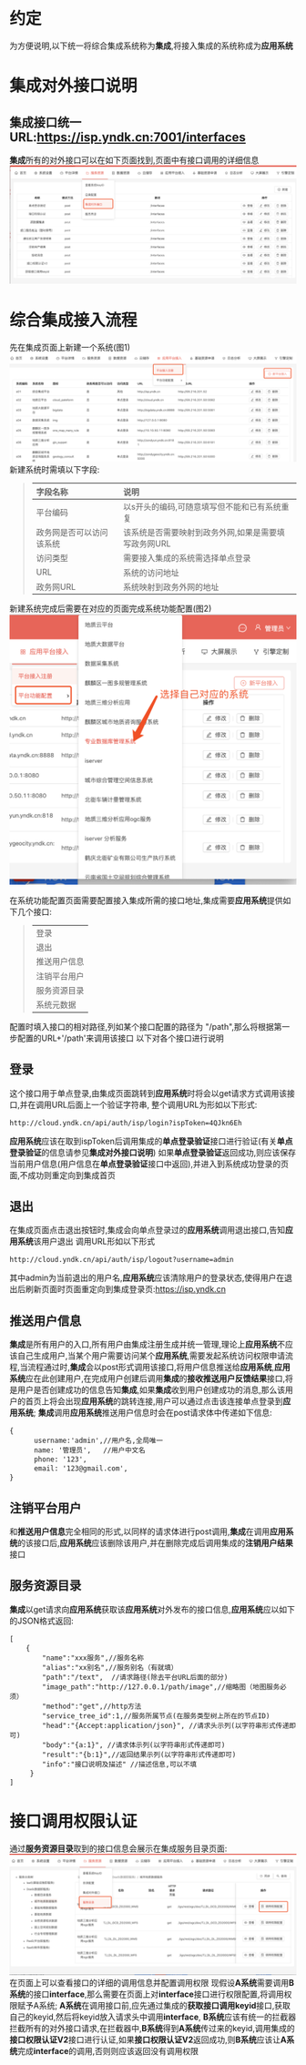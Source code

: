 # 约定
为方便说明,以下统一将综合集成系统称为**集成**,将接入集成的系统称成为**应用系统**

# 集成对外接口说明
## 集成接口统一URL:https://isp.yndk.cn:7001/interfaces  
**集成**所有的对外接口可以在如下页面找到,页面中有接口调用的详细信息
![](./img/ispinterfaces.png)

# 综合集成接入流程
先在集成页面上新建一个系统(图1)
![图1](./img/newSystem.png)
新建系统时需填以下字段:
>|字段名称|说明        |
>|:-----|:-----|
>|平台编码 |以s开头的编码,可随意填写但不能和已有系统重复 |
>|政务网是否可以访问该系统 | 该系统是否需要映射到政务外网,如果是需要填写政务网URL |
>|访问类型 | 需要接入集成的系统需选择单点登录 |
>|URL|系统的访问地址 |
>|政务网URL |系统映射到政务外网的地址 |

新建系统完成后需要在对应的页面完成系统功能配置(图2)
![图2](./img/chooseSys.png)

在系统功能配置页面需要配置接入集成所需的接口地址,集成需要**应用系统**提供如下几个接口:
>||
>|:--|
>|登录|
>|退出|
>|推送用户信息|
>|注销平台用户|
>|服务资源目录|
>|系统元数据|

配置时填入接口的相对路径,列如某个接口配置的路径为 "/path",那么将根据第一步配置的URL+'/path'来调用该接口
以下对各个接口进行说明

## 登录
这个接口用于单点登录,由集成页面跳转到**应用系统**时将会以get请求方式调用该接口,并在调用URL后面上一个验证字符串,
整个调用URL为形如以下形式:
```
http://cloud.yndk.cn/api/auth/isp/login?ispToken=4QJkn6Eh
```
**应用系统**应该在取到ispToken后调用集成的**单点登录验证**接口进行验证(有关**单点登录验证**的信息请参见**集成对外接口说明**)
如果**单点登录验证**返回成功,则应该保存当前用户信息(用户信息在**单点登录验证**接口中返回),并进入到系统成功登录的页面,不成功则重定向到集成首页

## 退出
在集成页面点击退出按钮时,集成会向单点登录过的**应用系统**调用退出接口,告知**应用系统**该用户退出
调用URL形如以下形式
```
http://cloud.yndk.cn/api/auth/isp/logout?username=admin
```
其中admin为当前退出的用户名,**应用系统**应该清除用户的登录状态,使得用户在退出后刷新页面时页面重定向到集成登录页:https://isp.yndk.cn


## 推送用户信息
**集成**是所有用户的入口,所有用户由集成注册生成并统一管理,理论上**应用系统**不应该自己生成用户,当某个用户需要访问某个**应用系统**,需要发起系统访问权限申请流程,当流程通过时,**集成**会以post形式调用该接口,将用户信息推送给**应用系统**,**应用系统**应在此创建用户,在完成用户创建后调用**集成**的**接收推送用户反馈结果**接口,将是用户是否创建成功的信息告知**集成**,如果**集成**收到用户创建成功的消息,那么该用户的首页上将会出现**应用系统**的跳转连接,用户可以通过点击该连接单点登录到**应用系统**;
**集成**调用**应用系统**推送用户信息时会在post请求体中传递如下信息:
```
{
      username:'admin',//用户名,全局唯一
      name: '管理员',   //用户中文名
      phone: '123',
      email: '123@gmail.com',
}
```

## 注销平台用户
和**推送用户信息**完全相同的形式,以同样的请求体进行post调用,**集成**在调用**应用系统**的该接口后,**应用系统**应该删除该用户,并在删除完成后调用集成的**注销用户结果**接口


## 服务资源目录
**集成**以get请求向**应用系统**获取该**应用系统**对外发布的接口信息,**应用系统**应以如下的JSON格式返回:
```
[
    {
        "name":"xxx服务",//服务名称   
        "alias":"xx别名",//服务别名（有就填）     
        "path":"/text",  //请求路径(除去平台URL后面的部分)
        "image_path":"http://127.0.0.1/path/image",//缩略图（地图服务必须）     
        "method":"get",//http方法     
        "service_tree_id":1,//服务所属节点(在服务类型树上所在的节点ID)     
        "head":"{Accept:application/json}", //请求头示列(以字符串形式传递即可)    
        "body":"{a:1}", //请求体示列(以字符串形式传递即可) 
        "result":"{b:1}",//返回结果示列(以字符串形式传递即可)     
        "info":"接口说明及描述" //描述信息,可以不填
     }
]
```

# 接口调用权限认证
通过**服务资源目录**取到的接口信息会展示在集成服务目录页面:
![](./img/list.png)
在页面上可以查看接口的详细的调用信息并配置调用权限
现假设**A系统**需要调用**B系统**的接口**interface**,那么需要在页面上对**interface**接口进行权限配置,将调用权限赋予A系统;
**A系统**在调用接口前,应先通过集成的**获取接口调用keyid**接口,获取自己的keyid,然后将keyid放入请求头中调用**interface**,
**B系统**应该有统一的拦截器拦截所有的对外接口请求,在拦截器中,**B系统**得到**A系统**传过来的keyid,调用集成的**接口权限认证V2**接口进行认证,如果**接口权限认证V2**返回成功,则**B系统**应该让**A系统**完成**interface**的调用,否则则应该返回没有调用权限



